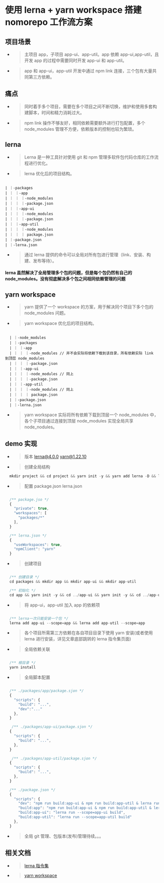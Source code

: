 # 使用 lerna + yarn workspace 搭建 nomorepo 工作流方案

## 项目场景

- > 主项目 app，子项目 app-ui、app-util。app 依赖 app-ui,app-util，且开发 app 的过程中需要同时开发 app-ui 和 app-util。

- > app 和 app-ui，app-util 开发中通过 npm link 连接，三个包有大量共同第三方依赖。

## 痛点

- > 同时着手多个项目，需要在多个项目之间不断切换，维护和使用多套构建脚本，时间和精力消耗过大。

- > npm link 操作不够友好，相同依赖需要额外进行打包配置，多个 node_modules 管理不方便，依赖版本的控制也较为繁琐。

## lerna

- > Lerna 是一种工具针对使用 git 和 npm 管理多软件包代码仓库的工作流程进行优化。

- > lerna 优化后的项目结构。

```

| ｜-packages
| ｜ ｜-app
| ｜ ｜ ｜-node_modules
| ｜ ｜ ｜-package.json
| ｜ ｜-app-ui
| ｜ ｜ ｜-node_modules
| ｜ ｜ ｜-package.json
| ｜ ｜-app-util
| ｜ ｜ ｜-node_modules
| ｜ ｜ ｜ package.json
| ｜-package.json
| ｜-lerna.json

```

- > 通过 lerna 提供的命令可以全局对所有包进行管理（link、安装、构建、发布等待）。

#### lerna 虽然解决了全局管理多个包的问题，但是每个包仍然有自己的 node_modules。没有彻底解决多个包之间相同依赖管理的问题

## yarn workspace

- > yarn 提供了一个 workspace 的方案，用于解决同个项目下多个包的 node_modules 问题。

- > yarn workspace 优化后的项目结构。

```

  | ｜-node_modules
  | ｜-packages
  | ｜ ｜-app
  | ｜ ｜ ｜-node_modules // 并不会实际将依赖下载到该目录，所有依赖实际 link 到顶层 node_modules
  | ｜ ｜ ｜-package.json
  | ｜ ｜-app-ui
  | ｜ ｜ ｜-node_modules // 同上
  | ｜ ｜ ｜-package.json
  | ｜ ｜-app-util
  | ｜ ｜ ｜-node_modules // 同上
  | ｜ ｜ ｜ package.json
  | ｜-package.json
  | ｜-lerna.json

```

- > yarn workspace 实际将所有依赖下载到顶层一个 node_modules 中，各个子项目通过连接到顶层 node_modules 实现全局共享 node_nodules。

## demo 实现

- > 版本 lerna@4.0.0 yarn@1.22.10

- > 创建全局结构

```javascript
  mkdir project && cd project && yarn init -y && yarn add lerna -D && lerna init
```

- > 配置 package.json lerna.json

```javascript

  /** package.jso */
  {
    "private": true,
    "workspaces": [
      "packages/*"
    ],
  }

  /** lerna.json */
  {
    "useWorkspaces": true,
    "npmClient": "yarn"
  }

```

- > 创建项目

```javascript

  /** 创建目录 */
  cd packages && mkdir app && mkdir app-ui && mkdir app-util

  /** 初始化 */
  cd app && yarn init -y && cd ../app-ui && yarn init -y && cd ../app-util && yarn init -y

```

- > 将 app-ui，app-util 加入 app 的依赖项

```javascript

  /** lerna一次只能安装一个包 */
  lerna add app-ui --scope=app && lerna add app-util --scope=app

```

- > 各个项目所需第三方依赖在各自项目目录下使用 yarn 安装(或者使用 lerna 进行安装，详见文章底部跳转的 lerna 指令集页面)

- > 全局依赖关联

```javascript

  /** 根目录 */
  yarn install

```

- > 全局脚本配置

```javascript

  /** ./packages/app/package.sjon */
  {
    "scripts": {
      "build": "...",
      "dev":"..."
    },
  }

   /** ./packages/app-ui/package.sjon */
  {
    "scripts": {
      "build": "...",
    },
  }

   /** ./packages/app-util/package.sjon */
  {
    "scripts": {
      "build": "...",
    },
  }

  /** ./package.json */
  {
    "scripts": {
      "dev": "npm run build:app-ui & npm run build:app-util & lerna run --scope=app dev",
      "build:app": "npm run build:app-ui & npm run build:app-util & lerna run --scope=app build",
      "build:app-ui": "lerna run --scope=app-ui build",
      "build:app-util": "lerna run --scope=app-util build"
    },
  }

```

- > 全局 git 管理、包版本(发布)管理待续。。。

## 相关文档

- > [lerna 指令集](http://www.febeacon.com/lerna-docs-zh-cn/routes/commands/)

- > [yarn workspace](https://classic.yarnpkg.com/en/docs/workspaces)
